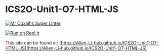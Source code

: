 # ICS2O-Unit1-O7-HTML-JS

[![Mr Coxall's Super Linter](https://github.com/Allen-Li-hub/ICS2O-Unit1-O7-HTML-JSworkflows/Mr%20Coxall's%20Super%20Linter/badge.svg)](https://github.com/Allen-Li-hub/ICS2O-Unit1-O7-HTML-JS/actions/)

[![Run on Repl.it](https://repl.it/badge/github/Allen-Li-hub/ICS2O-Unit1-O7-HTML-JS)](https://repl.it/github/Allen-Li-hub/ICS2O-Unit1-O7-HTML-JS)

This site can be found at: [https://Allen-Li-hub.github.io/ICS2O-Unit1-O7-HTML-JS](https://Allen-Li-hub.github.io/ICS2O-Unit1-O7-HTML-JS)
